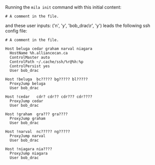 Running the `mila init` command with this initial content:

```
# A comment in the file.

```

and these user inputs: ('n', 'y', 'bob_drac\r', 'y')
leads the following ssh config file:

```
# A comment in the file.

Host beluga cedar graham narval niagara
  HostName %h.alliancecan.ca
  ControlMaster auto
  ControlPath ~/.cache/ssh/%r@%h:%p
  ControlPersist yes
  User bob_drac

Host !beluga  bc????? bg????? bl?????
  ProxyJump beluga
  User bob_drac

Host !cedar   cdr? cdr?? cdr??? cdr????
  ProxyJump cedar
  User bob_drac

Host !graham  gra??? gra????
  ProxyJump graham
  User bob_drac

Host !narval  nc????? ng?????
  ProxyJump narval
  User bob_drac

Host !niagara nia????
  ProxyJump niagara
  User bob_drac
```
